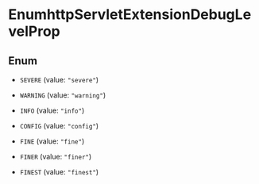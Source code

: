 

# EnumhttpServletExtensionDebugLevelProp

## Enum


* `SEVERE` (value: `"severe"`)

* `WARNING` (value: `"warning"`)

* `INFO` (value: `"info"`)

* `CONFIG` (value: `"config"`)

* `FINE` (value: `"fine"`)

* `FINER` (value: `"finer"`)

* `FINEST` (value: `"finest"`)




